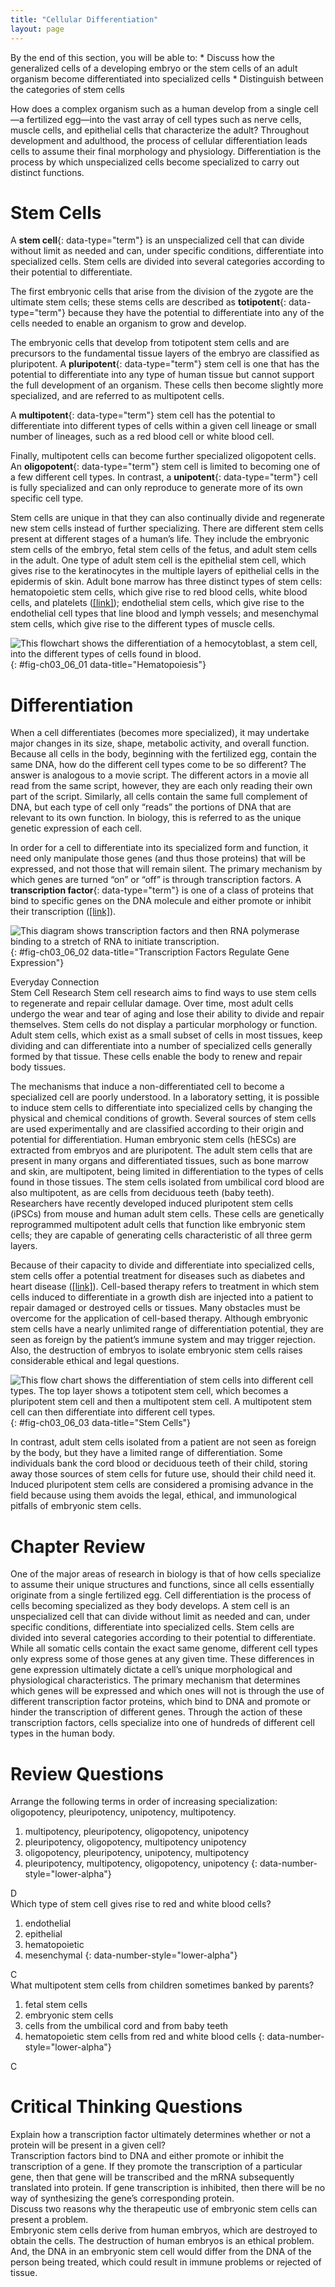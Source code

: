 ```yaml
---
title: "Cellular Differentiation"
layout: page
---
```



<div data-type="abstract" markdown="1">
By the end of this section, you will be able to:
* Discuss how the generalized cells of a developing embryo or the stem cells of an adult organism become differentiated into specialized cells
* Distinguish between the categories of stem cells

</div>

How does a complex organism such as a human develop from a single cell—a fertilized egg—into the vast array of cell types such as nerve cells, muscle cells, and epithelial cells that characterize the adult? Throughout development and adulthood, the process of cellular differentiation leads cells to assume their final morphology and physiology. Differentiation is the process by which unspecialized cells become specialized to carry out distinct functions.

# Stem Cells

A **stem cell**{: data-type="term"} is an unspecialized cell that can divide without limit as needed and can, under specific conditions, differentiate into specialized cells. Stem cells are divided into several categories according to their potential to differentiate.

The first embryonic cells that arise from the division of the zygote are the ultimate stem cells; these stems cells are described as **totipotent**{: data-type="term"} because they have the potential to differentiate into any of the cells needed to enable an organism to grow and develop.

The embryonic cells that develop from totipotent stem cells and are precursors to the fundamental tissue layers of the embryo are classified as pluripotent. A **pluripotent**{: data-type="term"} stem cell is one that has the potential to differentiate into any type of human tissue but cannot support the full development of an organism. These cells then become slightly more specialized, and are referred to as multipotent cells.

A **multipotent**{: data-type="term"} stem cell has the potential to differentiate into different types of cells within a given cell lineage or small number of lineages, such as a red blood cell or white blood cell.

Finally, multipotent cells can become further specialized oligopotent cells. An **oligopotent**{: data-type="term"} stem cell is limited to becoming one of a few different cell types. In contrast, a **unipotent**{: data-type="term"} cell is fully specialized and can only reproduce to generate more of its own specific cell type.

Stem cells are unique in that they can also continually divide and regenerate new stem cells instead of further specializing. There are different stem cells present at different stages of a human’s life. They include the embryonic stem cells of the embryo, fetal stem cells of the fetus, and adult stem cells in the adult. One type of adult stem cell is the epithelial stem cell, which gives rise to the keratinocytes in the multiple layers of epithelial cells in the epidermis of skin. Adult bone marrow has three distinct types of stem cells: hematopoietic stem cells, which give rise to red blood cells, white blood cells, and platelets ([\[link\]](#fig-ch03_06_01)); endothelial stem cells, which give rise to the endothelial cell types that line blood and lymph vessels; and mesenchymal stem cells, which give rise to the different types of muscle cells.

 ![This flowchart shows the differentiation of a hemocytoblast, a stem cell, into the different types of cells found in blood.](../resources/0337_Hematopoiesis_new.jpg "The process of hematopoiesis involves the differentiation of multipotent cells into blood and immune cells. The multipotent hematopoietic stem cells give rise to many different cell types, including the cells of the immune system and red blood cells."){: #fig-ch03_06_01 data-title="Hematopoiesis"}

# Differentiation

When a cell differentiates (becomes more specialized), it may undertake major changes in its size, shape, metabolic activity, and overall function. Because all cells in the body, beginning with the fertilized egg, contain the same DNA, how do the different cell types come to be so different? The answer is analogous to a movie script. The different actors in a movie all read from the same script, however, they are each only reading their own part of the script. Similarly, all cells contain the same full complement of DNA, but each type of cell only “reads” the portions of DNA that are relevant to its own function. In biology, this is referred to as the unique genetic expression of each cell.

In order for a cell to differentiate into its specialized form and function, it need only manipulate those genes (and thus those proteins) that will be expressed, and not those that will remain silent. The primary mechanism by which genes are turned “on” or “off” is through transcription factors. A **transcription factor**{: data-type="term"} is one of a class of proteins that bind to specific genes on the DNA molecule and either promote or inhibit their transcription ([\[link\]](#fig-ch03_06_02)).

 ![This diagram shows transcription factors and then RNA polymerase binding to a stretch of RNA to initiate transcription.](../resources/0338_RNA_Polymerase_Binding.jpg " While each body cell contains the organism&#x2019;s entire genome, different cells regulate gene expression with the use of various transcription factors. Transcription factors are proteins that affect the binding of RNA polymerase to a particular gene on the DNA molecule."){: #fig-ch03_06_02 data-title="Transcription Factors Regulate Gene Expression"}

<div data-type="note" class="anatomy everyday" data-label="" markdown="1">
<div data-type="title">
Everyday Connection
</div>
<span data-type="title">Stem Cell Research</span> Stem cell research aims to find ways to use stem cells to regenerate and repair cellular damage. Over time, most adult cells undergo the wear and tear of aging and lose their ability to divide and repair themselves. Stem cells do not display a particular morphology or function. Adult stem cells, which exist as a small subset of cells in most tissues, keep dividing and can differentiate into a number of specialized cells generally formed by that tissue. These cells enable the body to renew and repair body tissues.

The mechanisms that induce a non-differentiated cell to become a specialized cell are poorly understood. In a laboratory setting, it is possible to induce stem cells to differentiate into specialized cells by changing the physical and chemical conditions of growth. Several sources of stem cells are used experimentally and are classified according to their origin and potential for differentiation. Human embryonic stem cells (hESCs) are extracted from embryos and are pluripotent. The adult stem cells that are present in many organs and differentiated tissues, such as bone marrow and skin, are multipotent, being limited in differentiation to the types of cells found in those tissues. The stem cells isolated from umbilical cord blood are also multipotent, as are cells from deciduous teeth (baby teeth). Researchers have recently developed induced pluripotent stem cells (iPSCs) from mouse and human adult stem cells. These cells are genetically reprogrammed multipotent adult cells that function like embryonic stem cells; they are capable of generating cells characteristic of all three germ layers.

Because of their capacity to divide and differentiate into specialized cells, stem cells offer a potential treatment for diseases such as diabetes and heart disease ([\[link\]](#fig-ch03_06_03)). Cell-based therapy refers to treatment in which stem cells induced to differentiate in a growth dish are injected into a patient to repair damaged or destroyed cells or tissues. Many obstacles must be overcome for the application of cell-based therapy. Although embryonic stem cells have a nearly unlimited range of differentiation potential, they are seen as foreign by the patient’s immune system and may trigger rejection. Also, the destruction of embryos to isolate embryonic stem cells raises considerable ethical and legal questions.

![This flow chart shows the differentiation of stem cells into different cell types. The top layer shows a totipotent stem cell, which becomes a pluripotent stem cell and then a multipotent stem cell. A multipotent stem cell can then differentiate into different cell types.](../resources/422_Feature_Stem_Cell_new.png "The capacity of stem cells to differentiate into specialized cells make them potentially valuable in therapeutic applications designed to replace damaged cells of different body tissues."){: #fig-ch03_06_03 data-title="Stem Cells"}


In contrast, adult stem cells isolated from a patient are not seen as foreign by the body, but they have a limited range of differentiation. Some individuals bank the cord blood or deciduous teeth of their child, storing away those sources of stem cells for future use, should their child need it. Induced pluripotent stem cells are considered a promising advance in the field because using them avoids the legal, ethical, and immunological pitfalls of embryonic stem cells.

</div>

# Chapter Review

One of the major areas of research in biology is that of how cells specialize to assume their unique structures and functions, since all cells essentially originate from a single fertilized egg. Cell differentiation is the process of cells becoming specialized as they body develops. A stem cell is an unspecialized cell that can divide without limit as needed and can, under specific conditions, differentiate into specialized cells. Stem cells are divided into several categories according to their potential to differentiate. While all somatic cells contain the exact same genome, different cell types only express some of those genes at any given time. These differences in gene expression ultimately dictate a cell’s unique morphological and physiological characteristics. The primary mechanism that determines which genes will be expressed and which ones will not is through the use of different transcription factor proteins, which bind to DNA and promote or hinder the transcription of different genes. Through the action of these transcription factors, cells specialize into one of hundreds of different cell types in the human body.

# Review Questions

<div data-type="exercise">
<div data-type="problem" markdown="1">
Arrange the following terms in order of increasing specialization: oligopotency, pleuripotency, unipotency, multipotency.

1.  multipotency, pleuripotency, oligopotency, unipotency
2.  pleuripotency, oligopotency, multipotency unipotency
3.  oligopotency, pleuripotency, unipotency, multipotency
4.  pleuripotency, multipotency, oligopotency, unipotency
{: data-number-style="lower-alpha"}

</div>
<div data-type="solution" markdown="1">
D

</div>
</div>

<div data-type="exercise">
<div data-type="problem" markdown="1">
Which type of stem cell gives rise to red and white blood cells?

1.  endothelial
2.  epithelial
3.  hematopoietic
4.  mesenchymal
{: data-number-style="lower-alpha"}

</div>
<div data-type="solution" markdown="1">
C

</div>
</div>

<div data-type="exercise">
<div data-type="problem" markdown="1">
What multipotent stem cells from children sometimes banked by parents?

1.  fetal stem cells
2.  embryonic stem cells
3.  cells from the umbilical cord and from baby teeth
4.  hematopoietic stem cells from red and white blood cells
{: data-number-style="lower-alpha"}

</div>
<div data-type="solution" markdown="1">
C

</div>
</div>

# Critical Thinking Questions

<div data-type="exercise">
<div data-type="problem" markdown="1">
Explain how a transcription factor ultimately determines whether or not a protein will be present in a given cell?

</div>
<div data-type="solution" markdown="1">
Transcription factors bind to DNA and either promote or inhibit the transcription of a gene. If they promote the transcription of a particular gene, then that gene will be transcribed and the mRNA subsequently translated into protein. If gene transcription is inhibited, then there will be no way of synthesizing the gene’s corresponding protein.

</div>
</div>

<div data-type="exercise">
<div data-type="problem" markdown="1">
Discuss two reasons why the therapeutic use of embryonic stem cells can present a problem.

</div>
<div data-type="solution" markdown="1">
Embryonic stem cells derive from human embryos, which are destroyed to obtain the cells. The destruction of human embryos is an ethical problem. And, the DNA in an embryonic stem cell would differ from the DNA of the person being treated, which could result in immune problems or rejected of tissue.

</div>
</div>

